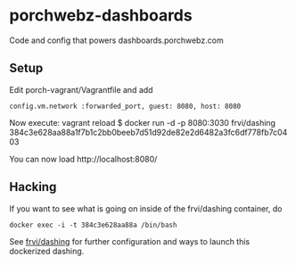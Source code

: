 # porchwebz-dashboards


Code and config that powers dashboards.porchwebz.com

## Setup

Edit porch-vagrant/Vagrantfile and add

    config.vm.network :forwarded_port, guest: 8080, host: 8080

Now execute:
    vagrant reload
    $ docker run -d -p 8080:3030 frvi/dashing
    384c3e628aa88a1f7b1c2bb0beeb7d51d92de82e2d6482a3fc6df778fb7c0403


You can now load http://localhost:8080/


## Hacking

If you want to see what is going on inside of the frvi/dashing container, do

    docker exec -i -t 384c3e628aa88a /bin/bash


See [frvi/dashing](https://registry.hub.docker.com/u/frvi/dashing/) for further configuration and ways to launch
this dockerized dashing.